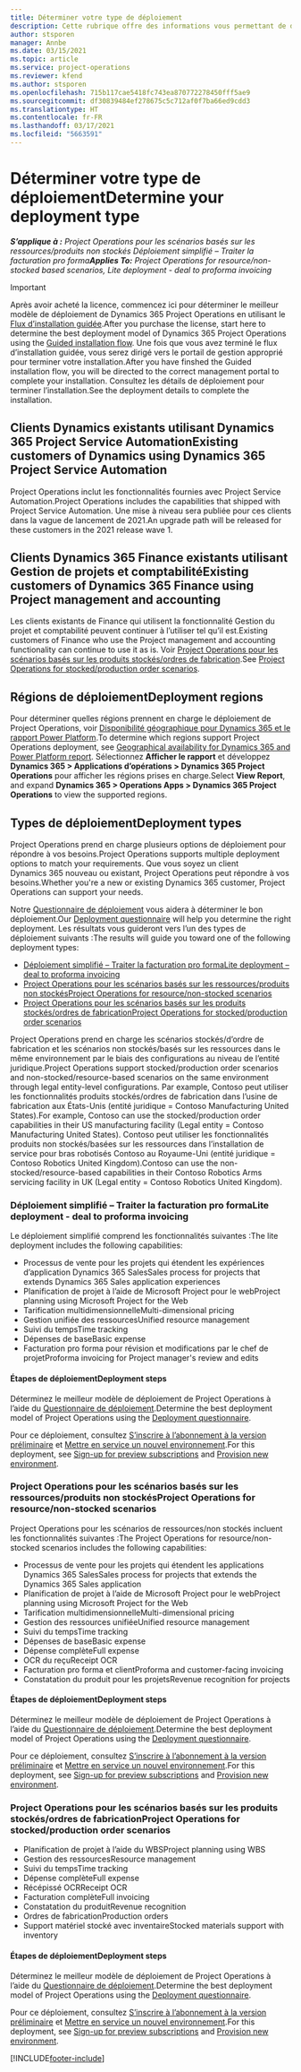 ```yaml
---
title: Déterminer votre type de déploiement
description: Cette rubrique offre des informations vous permettant de déterminer le type de déploiement adéquat de Project Operations pour votre entreprise.
author: stsporen
manager: Annbe
ms.date: 03/15/2021
ms.topic: article
ms.service: project-operations
ms.reviewer: kfend
ms.author: stsporen
ms.openlocfilehash: 715b117cae5418fc743ea870772278450fff5ae9
ms.sourcegitcommit: df30839484ef278675c5c712af0f7ba66ed9cdd3
ms.translationtype: HT
ms.contentlocale: fr-FR
ms.lasthandoff: 03/17/2021
ms.locfileid: "5663591"
---
```

# <a name="determine-your-deployment-type"></a><span data-ttu-id="4214d-103">Déterminer votre type de déploiement</span><span class="sxs-lookup"><span data-stu-id="4214d-103">Determine your deployment type</span></span>

<span data-ttu-id="4214d-104">_**S’applique à :** Project Operations pour les scénarios basés sur les ressources/produits non stockés Déploiement simplifié – Traiter la facturation pro forma_</span><span class="sxs-lookup"><span data-stu-id="4214d-104">_**Applies To:** Project Operations for resource/non-stocked based scenarios, Lite deployment - deal to proforma invoicing_</span></span>

> [!IMPORTANT]
> <span data-ttu-id="4214d-105">Après avoir acheté la licence, commencez ici pour déterminer le meilleur modèle de déploiement de Dynamics 365 Project Operations en utilisant le [Flux d’installation guidée](https://aka.ms/provisionprojectoperations).</span><span class="sxs-lookup"><span data-stu-id="4214d-105">After you purchase the license, start here to determine the best deployment model of Dynamics 365 Project Operations using the [Guided installation flow](https://aka.ms/provisionprojectoperations).</span></span>
> <span data-ttu-id="4214d-106">Une fois que vous avez terminé le flux d’installation guidée, vous serez dirigé vers le portail de gestion approprié pour terminer votre installation.</span><span class="sxs-lookup"><span data-stu-id="4214d-106">After you have finshed the Guided installation flow, you will be directed to the correct management portal to complete your installation.</span></span> <span data-ttu-id="4214d-107">Consultez les détails de déploiement pour terminer l’installation.</span><span class="sxs-lookup"><span data-stu-id="4214d-107">See the deployment details to complete the installation.</span></span>


## <a name="existing-customers-of-dynamics-using-dynamics-365-project-service-automation"></a><span data-ttu-id="4214d-108">Clients Dynamics existants utilisant Dynamics 365 Project Service Automation</span><span class="sxs-lookup"><span data-stu-id="4214d-108">Existing customers of Dynamics using Dynamics 365 Project Service Automation</span></span>
<span data-ttu-id="4214d-109">Project Operations inclut les fonctionnalités fournies avec Project Service Automation.</span><span class="sxs-lookup"><span data-stu-id="4214d-109">Project Operations includes the capabilities that shipped with Project Service Automation.</span></span> <span data-ttu-id="4214d-110">Une mise à niveau sera publiée pour ces clients dans la vague de lancement de 2021.</span><span class="sxs-lookup"><span data-stu-id="4214d-110">An upgrade path will be released for these customers in the 2021 release wave 1.</span></span>

## <a name="existing-customers-of-dynamics-365-finance-using-project-management-and-accounting"></a><span data-ttu-id="4214d-111">Clients Dynamics 365 Finance existants utilisant Gestion de projets et comptabilité</span><span class="sxs-lookup"><span data-stu-id="4214d-111">Existing customers of Dynamics 365 Finance using Project management and accounting</span></span> 

<span data-ttu-id="4214d-112">Les clients existants de Finance qui utilisent la fonctionnalité Gestion du projet et comptabilité peuvent continuer à l’utiliser tel qu’il est.</span><span class="sxs-lookup"><span data-stu-id="4214d-112">Existing customers of Finance who use the Project management and accounting functionality can continue to use it as is.</span></span> <span data-ttu-id="4214d-113">Voir [Project Operations pour les scénarios basés sur les produits stockés/ordres de fabrication](#pma).</span><span class="sxs-lookup"><span data-stu-id="4214d-113">See [Project Operations for stocked/production order scenarios](#pma).</span></span>


## <a name="deployment-regions"></a><span data-ttu-id="4214d-114">Régions de déploiement</span><span class="sxs-lookup"><span data-stu-id="4214d-114">Deployment regions</span></span>
<span data-ttu-id="4214d-115">Pour déterminer quelles régions prennent en charge le déploiement de Project Operations, voir [Disponibilité géographique pour Dynamics 365 et le rapport Power Platform](https://dynamics.microsoft.com/en-us/geographic-availability/).</span><span class="sxs-lookup"><span data-stu-id="4214d-115">To determine which regions support Project Operations deployment, see [Geographical availability for Dynamics 365 and Power Platform report](https://dynamics.microsoft.com/en-us/geographic-availability/).</span></span> <span data-ttu-id="4214d-116">Sélectionnez **Afficher le rapport** et développez **Dynamics 365 > Applications d’opérations > Dynamics 365 Project Operations** pour afficher les régions prises en charge.</span><span class="sxs-lookup"><span data-stu-id="4214d-116">Select **View Report**, and expand **Dynamics 365 > Operations Apps > Dynamics 365 Project Operations** to view the supported regions.</span></span>

## <a name="deployment-types"></a><span data-ttu-id="4214d-117">Types de déploiement</span><span class="sxs-lookup"><span data-stu-id="4214d-117">Deployment types</span></span>
<span data-ttu-id="4214d-118">Project Operations prend en charge plusieurs options de déploiement pour répondre à vos besoins.</span><span class="sxs-lookup"><span data-stu-id="4214d-118">Project Operations supports multiple deployment options to match your requirements.</span></span> <span data-ttu-id="4214d-119">Que vous soyez un client Dynamics 365 nouveau ou existant, Project Operations peut répondre à vos besoins.</span><span class="sxs-lookup"><span data-stu-id="4214d-119">Whether you're a new or existing Dynamics 365 customer, Project Operations can support your needs.</span></span>

<span data-ttu-id="4214d-120">Notre [Questionnaire de déploiement](https://aka.ms/provisionprojectoperations) vous aidera à déterminer le bon déploiement.</span><span class="sxs-lookup"><span data-stu-id="4214d-120">Our [Deployment questionnaire](https://aka.ms/provisionprojectoperations) will help you determine the right deployment.</span></span> <span data-ttu-id="4214d-121">Les résultats vous guideront vers l’un des types de déploiement suivants :</span><span class="sxs-lookup"><span data-stu-id="4214d-121">The results will guide you toward one of the following deployment types:</span></span>

- [<span data-ttu-id="4214d-122">Déploiement simplifié – Traiter la facturation pro forma</span><span class="sxs-lookup"><span data-stu-id="4214d-122">Lite deployment – deal to proforma invoicing</span></span>](#lite)
- [<span data-ttu-id="4214d-123">Project Operations pour les scénarios basés sur les ressources/produits non stockés</span><span class="sxs-lookup"><span data-stu-id="4214d-123">Project Operations for resource/non-stocked scenarios</span></span>](#integrated)
- [<span data-ttu-id="4214d-124">Project Operations pour les scénarios basés sur les produits stockés/ordres de fabrication</span><span class="sxs-lookup"><span data-stu-id="4214d-124">Project Operations for stocked/production order scenarios</span></span>](#pma)

<span data-ttu-id="4214d-125">Project Operations prend en charge les scénarios stockés/d’ordre de fabrication et les scénarios non stockés/basés sur les ressources dans le même environnement par le biais des configurations au niveau de l’entité juridique.</span><span class="sxs-lookup"><span data-stu-id="4214d-125">Project Operations support stocked/production order scenarios and non-stocked/resource-based scenarios on the same environment through legal entity-level configurations.</span></span> <span data-ttu-id="4214d-126">Par example, Contoso peut utiliser les fonctionnalités produits stockés/ordres de fabrication dans l’usine de fabrication aux États-Unis (entité juridique = Contoso Manufacturing United States).</span><span class="sxs-lookup"><span data-stu-id="4214d-126">For example, Contoso can use the stocked/production order capabilities in their US manufacturing facility (Legal entity = Contoso Manufacturing United States).</span></span> <span data-ttu-id="4214d-127">Contoso peut utiliser les fonctionnalités produits non stockés/basées sur les ressources dans l’installation de service pour bras robotisés Contoso au Royaume-Uni (entité juridique = Contoso Robotics United Kingdom).</span><span class="sxs-lookup"><span data-stu-id="4214d-127">Contoso can use the non-stocked/resource-based capabilities in their Contoso Robotics Arms servicing facility in UK (Legal entity = Contoso Robotics United Kingdom).</span></span>

### <a name="lite-deployment---deal-to-proforma-invoicing"></a><a  name="lite"></a><span data-ttu-id="4214d-128">Déploiement simplifié – Traiter la facturation pro forma</span><span class="sxs-lookup"><span data-stu-id="4214d-128">Lite deployment - deal to proforma invoicing</span></span>

<span data-ttu-id="4214d-129">Le déploiement simplifié comprend les fonctionnalités suivantes :</span><span class="sxs-lookup"><span data-stu-id="4214d-129">The lite deployment includes the following capabilities:</span></span>

- <span data-ttu-id="4214d-130">Processus de vente pour les projets qui étendent les expériences d’application Dynamics 365 Sales</span><span class="sxs-lookup"><span data-stu-id="4214d-130">Sales process for projects that extends Dynamics 365 Sales application experiences</span></span>
- <span data-ttu-id="4214d-131">Planification de projet à l’aide de Microsoft Project pour le web</span><span class="sxs-lookup"><span data-stu-id="4214d-131">Project planning using Microsoft Project for the Web</span></span>
- <span data-ttu-id="4214d-132">Tarification multidimensionnelle</span><span class="sxs-lookup"><span data-stu-id="4214d-132">Multi-dimensional pricing</span></span>
- <span data-ttu-id="4214d-133">Gestion unifiée des ressources</span><span class="sxs-lookup"><span data-stu-id="4214d-133">Unified resource management</span></span>
- <span data-ttu-id="4214d-134">Suivi du temps</span><span class="sxs-lookup"><span data-stu-id="4214d-134">Time tracking</span></span>
- <span data-ttu-id="4214d-135">Dépenses de base</span><span class="sxs-lookup"><span data-stu-id="4214d-135">Basic expense</span></span>
- <span data-ttu-id="4214d-136">Facturation pro forma pour révision et modifications par le chef de projet</span><span class="sxs-lookup"><span data-stu-id="4214d-136">Proforma invoicing for Project manager's review and edits</span></span> 

#### <a name="deployment-steps"></a><span data-ttu-id="4214d-137">Étapes de déploiement</span><span class="sxs-lookup"><span data-stu-id="4214d-137">Deployment steps</span></span>
<span data-ttu-id="4214d-138">Déterminez le meilleur modèle de déploiement de Project Operations à l’aide du [Questionnaire de déploiement](https://aka.ms/provisionprojectoperations).</span><span class="sxs-lookup"><span data-stu-id="4214d-138">Determine the best deployment model of Project Operations using the [Deployment questionnaire](https://aka.ms/provisionprojectoperations).</span></span>

<span data-ttu-id="4214d-139">Pour ce déploiement, consultez [S’inscrire à l’abonnement à la version préliminaire](lite-preview-subscription-sign-up.md) et [Mettre en service un nouvel environnement](lite-deployment.md).</span><span class="sxs-lookup"><span data-stu-id="4214d-139">For this deployment, see [Sign-up for preview subscriptions](lite-preview-subscription-sign-up.md) and [Provision new environment](lite-deployment.md).</span></span> 


### <a name="project-operations-for-resourcenon-stocked-scenarios"></a><a name="integrated"></a><span data-ttu-id="4214d-140">Project Operations pour les scénarios basés sur les ressources/produits non stockés</span><span class="sxs-lookup"><span data-stu-id="4214d-140">Project Operations for resource/non-stocked scenarios</span></span>
<span data-ttu-id="4214d-141">Project Operations pour les scénarios de ressources/non stockés incluent les fonctionnalités suivantes :</span><span class="sxs-lookup"><span data-stu-id="4214d-141">The Project Operations for resource/non-stocked scenarios includes the following capabilities:</span></span>
 
- <span data-ttu-id="4214d-142">Processus de vente pour les projets qui étendent les applications Dynamics 365 Sales</span><span class="sxs-lookup"><span data-stu-id="4214d-142">Sales process for projects that extends the Dynamics 365 Sales application</span></span>
- <span data-ttu-id="4214d-143">Planification de projet à l’aide de Microsoft Project pour le web</span><span class="sxs-lookup"><span data-stu-id="4214d-143">Project planning using Microsoft Project for the Web</span></span>
- <span data-ttu-id="4214d-144">Tarification multidimensionnelle</span><span class="sxs-lookup"><span data-stu-id="4214d-144">Multi-dimensional pricing</span></span>
- <span data-ttu-id="4214d-145">Gestion des ressources unifiée</span><span class="sxs-lookup"><span data-stu-id="4214d-145">Unified resource management</span></span>
- <span data-ttu-id="4214d-146">Suivi du temps</span><span class="sxs-lookup"><span data-stu-id="4214d-146">Time tracking</span></span>
- <span data-ttu-id="4214d-147">Dépenses de base</span><span class="sxs-lookup"><span data-stu-id="4214d-147">Basic expense</span></span>
- <span data-ttu-id="4214d-148">Dépense complète</span><span class="sxs-lookup"><span data-stu-id="4214d-148">Full expense</span></span>
- <span data-ttu-id="4214d-149">OCR du reçu</span><span class="sxs-lookup"><span data-stu-id="4214d-149">Receipt OCR</span></span>
- <span data-ttu-id="4214d-150">Facturation pro forma et client</span><span class="sxs-lookup"><span data-stu-id="4214d-150">Proforma and customer-facing invoicing</span></span> 
- <span data-ttu-id="4214d-151">Constatation du produit pour les projets</span><span class="sxs-lookup"><span data-stu-id="4214d-151">Revenue recognition for projects</span></span>

#### <a name="deployment-steps"></a><span data-ttu-id="4214d-152">Étapes de déploiement</span><span class="sxs-lookup"><span data-stu-id="4214d-152">Deployment steps</span></span>
<span data-ttu-id="4214d-153">Déterminez le meilleur modèle de déploiement de Project Operations à l’aide du [Questionnaire de déploiement](https://aka.ms/provisionprojectoperations).</span><span class="sxs-lookup"><span data-stu-id="4214d-153">Determine the best deployment model of Project Operations using the [Deployment questionnaire](https://aka.ms/provisionprojectoperations).</span></span>

<span data-ttu-id="4214d-154">Pour ce déploiement, consultez [S’inscrire à l’abonnement à la version préliminaire](resource-sign-up-preview-subscription.md) et [Mettre en service un nouvel environnement](resource-provision-new-environment.md).</span><span class="sxs-lookup"><span data-stu-id="4214d-154">For this deployment, see [Sign-up for preview subscriptions](resource-sign-up-preview-subscription.md) and [Provision new environment](resource-provision-new-environment.md).</span></span> 


### <a name="project-operations-for-stockedproduction-order-scenarios"></a><a name="pma"></a><span data-ttu-id="4214d-155">Project Operations pour les scénarios basés sur les produits stockés/ordres de fabrication</span><span class="sxs-lookup"><span data-stu-id="4214d-155">Project Operations for stocked/production order scenarios</span></span>

- <span data-ttu-id="4214d-156">Planification de projet à l’aide du WBS</span><span class="sxs-lookup"><span data-stu-id="4214d-156">Project planning using WBS</span></span>
- <span data-ttu-id="4214d-157">Gestion des ressources</span><span class="sxs-lookup"><span data-stu-id="4214d-157">Resource management</span></span>
- <span data-ttu-id="4214d-158">Suivi du temps</span><span class="sxs-lookup"><span data-stu-id="4214d-158">Time tracking</span></span>
- <span data-ttu-id="4214d-159">Dépense complète</span><span class="sxs-lookup"><span data-stu-id="4214d-159">Full expense</span></span>
- <span data-ttu-id="4214d-160">Récépissé OCR</span><span class="sxs-lookup"><span data-stu-id="4214d-160">Receipt OCR</span></span>
- <span data-ttu-id="4214d-161">Facturation complète</span><span class="sxs-lookup"><span data-stu-id="4214d-161">Full invoicing</span></span>
- <span data-ttu-id="4214d-162">Constatation du produit</span><span class="sxs-lookup"><span data-stu-id="4214d-162">Revenue recognition</span></span>
- <span data-ttu-id="4214d-163">Ordres de fabrication</span><span class="sxs-lookup"><span data-stu-id="4214d-163">Production orders</span></span>
- <span data-ttu-id="4214d-164">Support matériel stocké avec inventaire</span><span class="sxs-lookup"><span data-stu-id="4214d-164">Stocked materials support with inventory</span></span>

#### <a name="deployment-steps"></a><span data-ttu-id="4214d-165">Étapes de déploiement</span><span class="sxs-lookup"><span data-stu-id="4214d-165">Deployment steps</span></span>
<span data-ttu-id="4214d-166">Déterminez le meilleur modèle de déploiement de Project Operations à l’aide du [Questionnaire de déploiement](https://aka.ms/provisionprojectoperations).</span><span class="sxs-lookup"><span data-stu-id="4214d-166">Determine the best deployment model of Project Operations using the [Deployment questionnaire](https://aka.ms/provisionprojectoperations).</span></span>

<span data-ttu-id="4214d-167">Pour ce déploiement, consultez [S’inscrire à l’abonnement à la version préliminaire](https://docs.microsoft.com/dynamics365/fin-ops-core/dev-itpro/dev-tools/sign-up-preview-subscription?toc=/dynamics365/finance/toc.json) et [Mettre en service un nouvel environnement](https://docs.microsoft.com/dynamics365/fin-ops-core/dev-itpro/deployment/deploy-demo-environment?toc=/dynamics365/finance/toc.json).</span><span class="sxs-lookup"><span data-stu-id="4214d-167">For this deployment, see [Sign-up for preview subscriptions](https://docs.microsoft.com/dynamics365/fin-ops-core/dev-itpro/dev-tools/sign-up-preview-subscription?toc=/dynamics365/finance/toc.json) and [Provision new environment](https://docs.microsoft.com/dynamics365/fin-ops-core/dev-itpro/deployment/deploy-demo-environment?toc=/dynamics365/finance/toc.json).</span></span> 



[!INCLUDE[footer-include](../includes/footer-banner.md)]
